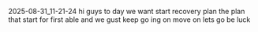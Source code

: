 2025-08-31_11-21-24
hi guys  to day we want start recovery plan the plan that start for first able and we gust keep go ing on move on lets go be luck
